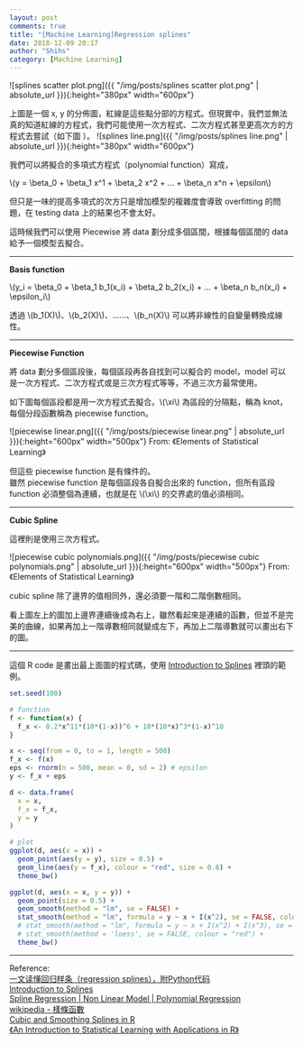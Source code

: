 ```yaml
---
layout: post
comments: true
title: "[Machine Learning]Regression splines"
date: 2018-12-09 20:17
author: "Shihs"
category: [Machine Learning]
---
```



![splines scatter plot.png]({{ "/img/posts/splines scatter plot.png" | absolute_url }}){:height="380px" width="600px"}

上圖是一個 x, y 的分佈圖，紅線是這些點分部的方程式。但現實中，我們並無法真的知道紅線的方程式，我們可能使用一次方程式、二次方程式甚至更高次方的方程式去嘗試（如下圖
）。
![splines line.png]({{ "/img/posts/splines line.png" | absolute_url }}){:height="380px" width="600px"}

我們可以將擬合的多項式方程式（polynomial function）寫成，

\\(y = \beta_0 + \beta_1 x^1 + \beta_2 x^2 + ... + \beta_n x^n + \epsilon\\)

但只是一味的提高多項式的次方只是增加模型的複雜度會導致 overfitting 的問題，在 testing data 上的結果也不會太好。

這時候我們可以使用 Piecewise 將 data 劃分成多個區間，根據每個區間的 data 給予一個模型去擬合。

***

**Basis function**

\\(y_i = \beta_0 + \beta_1 b_1(x_i) + \beta_2 b_2(x_i) + ... + \beta_n b_n(x_i) + \epsilon_i\\)

透過 \\(b_1(X)\\)、\\(b_2(X)\\)、......、\\(b_n(X)\\) 可以將非線性的自變量轉換成線性。

***

**Piecewise Function**

將 data 劃分多個區段後，每個區段再各自找到可以擬合的 model，model 可以是一次方程式、二次方程式或是三次方程式等等，不過三次方最常使用。

如下圖每個區段都是用一次方程式去擬合。\\(\xi\\) 為區段的分隔點，稱為 knot，每個分段函數稱為 piecewise function。

![piecewise linear.png]({{ "/img/posts/piecewise linear.png" | absolute_url }}){:height="600px" width="500px"}
From: 《Elements of Statistical Learning》

但這些 piecewise function 是有條件的。
<br>
雖然 piecewise function 是每個區段各自擬合出來的 function，但所有區段 function 必須整個為連續，也就是在 \\(\xi\\) 的交界處的值必須相同。

***

**Cubic Spline**

這裡則是使用三次方程式。

![piecewise cubic polynomials.png]({{ "/img/posts/piecewise cubic polynomials.png" | absolute_url }}){:height="600px" width="500px"}
From: 《Elements of Statistical Learning》

cubic spline 除了邊界的值相同外，還必須要一階和二階倒數相同。

看上圖左上的圖加上邊界連續後成為右上，雖然看起來是連續的函數，但並不是完美的曲線，如果再加上一階導數相同就變成左下，再加上二階導數就可以畫出右下的圖。

***

這個 R code 是畫出最上面圖的程式碼，使用 [Introduction to Splines](https://www.youtube.com/watch?v=bESJ81dyYro) 裡頭的範例。

```R
set.seed(100)

# function
f <- function(x) {
  f_x <- 0.2*x^11*(10*(1-x))^6 + 10*(10*x)^3*(1-x)^10
}

x <- seq(from = 0, to = 1, length = 500)
f_x <- f(x)
eps <- rnorm(n = 500, mean = 0, sd = 2) # epsilon
y <- f_x + eps

d <- data.frame(
  x = x,
  f_x = f_x,
  y = y
)

# plot
ggplot(d, aes(x = x)) +
  geom_point(aes(y = y), size = 0.5) + 
  geom_line(aes(y = f_x), colour = "red", size = 0.8) +
  theme_bw()

ggplot(d, aes(x = x, y = y)) +
  geom_point(size = 0.5) + 
  geom_smooth(method = "lm", se = FALSE) +
  stat_smooth(method = "lm", formula = y ~ x + I(x^2), se = FALSE, colour = "green") +
  # stat_smooth(method = "lm", formula = y ~ x + I(x^2) + I(x^3), se = FALSE, colour = "gold1") +
  # stat_smooth(method = 'loess', se = FALSE, colour = "red") +
  theme_bw()
```







***

Reference:
<br>
[一文读懂回归样条（regression splines），附Python代码](https://zhuanlan.zhihu.com/p/34825299)
<br>
[Introduction to Splines](https://www.youtube.com/watch?v=bESJ81dyYro)
<br>
[Spline Regression | Non Linear Model | Polynomial Regression](https://www.youtube.com/watch?v=V1JRs6AP1AI)
<br>
[wikipedia - 樣條函數](https://zh.wikipedia.org/wiki/样条函数)
<br>
[Cubic and Smoothing Splines in R](https://datascienceplus.com/cubic-and-smoothing-splines-in-r/)
<br>
[《An Introduction to Statistical Learning with Applications in R》](http://www-bcf.usc.edu/~gareth/ISL/ISLR%20Seventh%20Printing.pdf)
